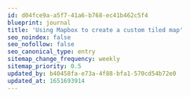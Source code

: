 ```yaml
---
id: d04fce9a-a5f7-41a6-b768-ec41b462c5f4
blueprint: journal
title: 'Using Mapbox to create a custom tiled map'
seo_noindex: false
seo_nofollow: false
seo_canonical_type: entry
sitemap_change_frequency: weekly
sitemap_priority: 0.5
updated_by: b40458fa-e73a-4f88-bfa1-570cd54b72e0
updated_at: 1651693914
---
```

